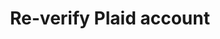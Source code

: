 ---
title: Re-verify Plaid account
excerpt: Get link to re-verify Plaid account
api:
  file: swagger (2).json
  operationId: UpdateLinkToken
hidden: false
---